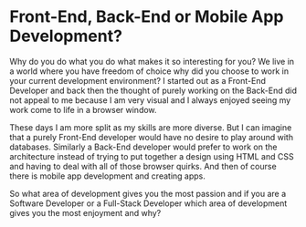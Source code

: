 # Front-End, Back-End or Mobile App Development?

Why do you do what you do what makes it so interesting for you? We live in a world where you have freedom of choice why did you choose to work in your current development environment? I started out as a Front-End Developer and back then the thought of purely working on the Back-End did not appeal to me because I am very visual and I always enjoyed seeing my work come to life in a browser window.

These days I am more split as my skills are more diverse. But I can imagine that a purely Front-End developer would have no desire to play around with databases. Similarly a Back-End developer would prefer to work on the architecture instead of trying to put together a design using HTML and CSS and having to deal with all of those browser quirks. And then of course there is mobile app development and creating apps.

So what area of development gives you the most passion and if you are a Software Developer or a Full-Stack Developer which area of development gives you the most enjoyment and why?
